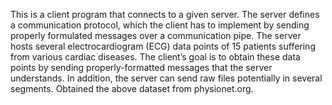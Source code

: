 

This is a client program that connects to a given server. The server defines a communication protocol, which the client has to implement by sending properly formulated messages over a communication pipe. The server hosts several electrocardiogram (ECG) data points of 15 patients suffering from various cardiac diseases. The client’s goal is to obtain these data points by sending properly-formatted messages that the server understands. In addition, the server can send raw files potentially in several segments.
Obtained the above dataset from physionet.org. 
